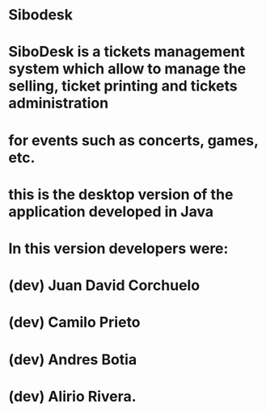 # Sibodesk
# SiboDesk is a tickets management system which allow to manage the selling, ticket printing and tickets administration 
# for events such as concerts, games, etc. 
# this is the desktop version of the application developed in Java
# In this version developers were:
# (dev) Juan David Corchuelo
# (dev) Camilo Prieto
# (dev) Andres Botia
# (dev) Alirio Rivera.

	